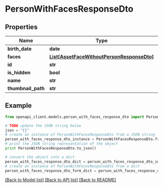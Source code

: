 # PersonWithFacesResponseDto


## Properties
Name | Type | Description | Notes
------------ | ------------- | ------------- | -------------
**birth_date** | **date** |  | 
**faces** | [**List[AssetFaceWithoutPersonResponseDto]**](AssetFaceWithoutPersonResponseDto.md) |  | 
**id** | **str** |  | 
**is_hidden** | **bool** |  | 
**name** | **str** |  | 
**thumbnail_path** | **str** |  | 

## Example

```python
from openapi_client.models.person_with_faces_response_dto import PersonWithFacesResponseDto

# TODO update the JSON string below
json = "{}"
# create an instance of PersonWithFacesResponseDto from a JSON string
person_with_faces_response_dto_instance = PersonWithFacesResponseDto.from_json(json)
# print the JSON string representation of the object
print PersonWithFacesResponseDto.to_json()

# convert the object into a dict
person_with_faces_response_dto_dict = person_with_faces_response_dto_instance.to_dict()
# create an instance of PersonWithFacesResponseDto from a dict
person_with_faces_response_dto_form_dict = person_with_faces_response_dto.from_dict(person_with_faces_response_dto_dict)
```
[[Back to Model list]](../README.md#documentation-for-models) [[Back to API list]](../README.md#documentation-for-api-endpoints) [[Back to README]](../README.md)



